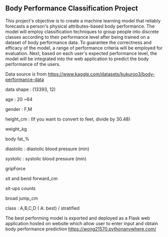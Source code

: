 ## Body Performance Classification Project

This project's objective is to create a machine learning model that reliably forecasts a person's physical attributes-based body performance. 
The model will employ classification techniques to group people into discrete classes according to their performance level after being trained on a dataset of body performance data. 
To guarantee the correctness and efficacy of the model, a range of performance criteria will be employed for evaluation. Next, based on each user's expected performance level, the model will be integrated into the web application to 
predict the body performance of the users.

Data source is from https://www.kaggle.com/datasets/kukuroo3/body-performance-data

data shape : (13393, 12)

age : 20 ~64

gender : F,M

height_cm : (If you want to convert to feet, divide by 30.48)

weight_kg

body fat_%

diastolic : diastolic blood pressure (min)

systolic : systolic blood pressure (min)

gripForce

sit and bend forward_cm

sit-ups counts

broad jump_cm

class : A,B,C,D ( A: best) / stratified

The best performing model is exported and deployed as a Flask web application hosted on website which allow user to enter input and obtain body performance prediction https://wong21570.pythonanywhere.com/
